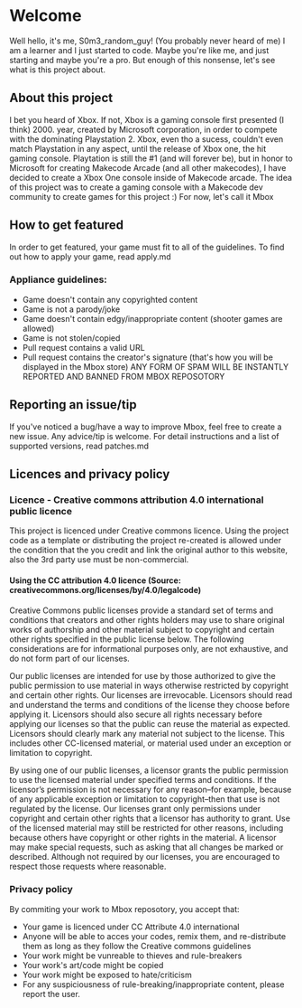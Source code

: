 # Welcome 
Well hello, it's me, S0m3_random_guy! (You probably never heard of me) I am a learner and I just started to code. Maybe you're like me, and just starting and maybe you're a pro. But enough of this nonsense, let's see what is this project about.

## About this project
I bet you heard of Xbox. If not, Xbox is a gaming console first presented (I think) 2000. year, created by Microsoft corporation, in order to compete with the dominating Playstation 2. Xbox, even tho a sucess, couldn't even match Playstation in any aspect, until the release of Xbox one, the hit gaming console. Playtation is still the #1 (and will forever be), but in honor to Microsoft for creating Makecode Arcade (and all other makecodes), I have decided to create a Xbox One console inside of Makecode arcade. The idea of this project was to create a gaming console with a Makecode dev community to create games for this project :) For now, let's call it Mbox

## How to get featured
In order to get featured, your game must fit to all of the guidelines. To find out how to apply your game, read apply.md

### Appliance guidelines:
- Game doesn't contain any copyrighted content
- Game is not a parody/joke
- Game doesn't contain edgy/inappropriate content (shooter games are allowed)
- Game is not stolen/copied
- Pull request contains a valid URL
- Pull request contains the creator's signature (that's how you will be displayed in the Mbox store)
ANY FORM OF SPAM WILL BE INSTANTLY REPORTED AND BANNED FROM MBOX REPOSOTORY

## Reporting an issue/tip
If you've noticed a bug/have a way to improve Mbox, feel free to create a new issue. Any advice/tip is welcome. For detail instructions and a list of supported versions, read patches.md

## Licences and privacy policy
### Licence - Creative commons attribution 4.0 international public licence
This project is licenced under Creative commons licence. Using the project code as a template or distributing the project re-created is allowed under the condition that the you credit and link the original author to this website, also the 3rd party use must be non-commercial.

#### Using the CC attribution 4.0 licence (Source: creativecommons.org/licenses/by/4.0/legalcode)
Creative Commons public licenses provide a standard set of terms and conditions that creators and other rights holders may use to share original works of authorship and other material subject to copyright and certain other rights specified in the public license below. The following considerations are for informational purposes only, are not exhaustive, and do not form part of our licenses.

Our public licenses are intended for use by those authorized to give the public permission to use material in ways otherwise restricted by copyright and certain other rights. Our licenses are irrevocable. Licensors should read and understand the terms and conditions of the license they choose before applying it. Licensors should also secure all rights necessary before applying our licenses so that the public can reuse the material as expected. Licensors should clearly mark any material not subject to the license. This includes other CC-licensed material, or material used under an exception or limitation to copyright.

By using one of our public licenses, a licensor grants the public permission to use the licensed material under specified terms and conditions. If the licensor’s permission is not necessary for any reason–for example, because of any applicable exception or limitation to copyright–then that use is not regulated by the license. Our licenses grant only permissions under copyright and certain other rights that a licensor has authority to grant. Use of the licensed material may still be restricted for other reasons, including because others have copyright or other rights in the material. A licensor may make special requests, such as asking that all changes be marked or described. Although not required by our licenses, you are encouraged to respect those requests where reasonable.

### Privacy policy
By commiting your work to Mbox reposotory, you accept that:

- Your game is licenced under CC Attribute 4.0 international
- Anyone will be able to acces your codes, remix them, and re-distribute them as long as they follow the Creative commons guidelines
- Your work might be vunreable to thieves and rule-breakers
- Your work's art/code might be copied
- Your work might be exposed to hate/criticism
- For any suspiciousness of rule-breaking/inappropriate content, please report the user.
